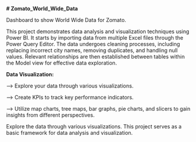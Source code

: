 **# Zomato_World_Wide_Data**

Dashboard to show World Wide Data for Zomato.

This project demonstrates data analysis and visualization techniques using Power BI. It starts by importing data from multiple Excel files through the Power Query Editor. The data undergoes cleaning processes, including replacing incorrect city names, removing duplicates, and handling null values. Relevant relationships are then established between tables within the Model view for effective data exploration.

**Data Visualization:**

--> Explore your data through various visualizations.

--> Create KPIs to track key performance indicators.

--> Utilize map charts, tree maps, bar graphs, pie charts, and slicers to gain insights from different perspectives.


Explore the data through various visualizations.
This project serves as a basic framework for data analysis and visualization.
